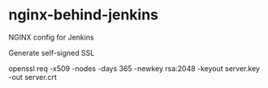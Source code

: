 # nginx-behind-jenkins
NGINX config for Jenkins


Generate self-signed SSL

openssl req -x509 -nodes -days 365 -newkey rsa:2048 -keyout server.key -out server.crt
